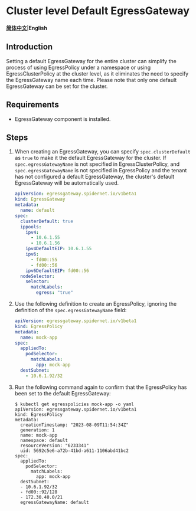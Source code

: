 # Cluster level Default EgressGateway

[**简体中文**](./ClusterDefaultEgressGateway.zh.md)|**English**

## Introduction

Setting a default EgressGateway for the entire cluster can simplify the process of using EgressPolicy under a namespace or using EgressClusterPolicy at the cluster level, as it eliminates the need to specify the EgressGateway name each time. Please note that only one default EgressGateway can be set for the cluster.

## Requirements

- EgressGateway component is installed.

## Steps

1. When creating an EgressGateway, you can specify `spec.clusterDefault` as `true` to make it the default EgressGateway for the cluster. If `spec.egressGatewayName` is not specified in EgressClusterPolicy, and `spec.egressGatewayName` is not specified in EgressPolicy and the tenant has not configured a default EgressGateway, the cluster's default EgressGateway will be automatically used.

    ```yaml
    apiVersion: egressgateway.spidernet.io/v1beta1
    kind: EgressGateway
    metadata:
      name: default
    spec:
      clusterDefault: true
      ippools:
        ipv4:
          - 10.6.1.55
          - 10.6.1.56
        ipv4DefaultEIP: 10.6.1.55
        ipv6:
          - fd00::55
          - fd00::56
        ipv6DefaultEIP: fd00::56
      nodeSelector:
        selector:
          matchLabels:
            egress: "true"    
    ```

2. Use the following definition to create an EgressPolicy, ignoring the definition of the `spec.egressGatewayName` field:

    ```yaml
    apiVersion: egressgateway.spidernet.io/v1beta1
    kind: EgressPolicy
    metadata:
      name: mock-app
    spec:
      appliedTo:
        podSelector:
          matchLabels:
            app: mock-app
      destSubnet:
        - 10.6.1.92/32
    ```

3. Run the following command again to confirm that the EgressPolicy has been set to the default EgressGateway:

    ```shell
    $ kubectl get egresspolicies mock-app -o yaml
    apiVersion: egressgateway.spidernet.io/v1beta1
    kind: EgressPolicy
    metadata:
      creationTimestamp: "2023-08-09T11:54:34Z"
      generation: 1
      name: mock-app
      namespace: default
      resourceVersion: "6233341"
      uid: 5692c5e6-a72b-41bd-a611-1106abd41bc2
    spec:
      appliedTo:
        podSelector:
          matchLabels:
            app: mock-app
      destSubnet:
      - 10.6.1.92/32
      - fd00::92/128
      - 172.30.40.0/21
      egressGatewayName: default
    ```